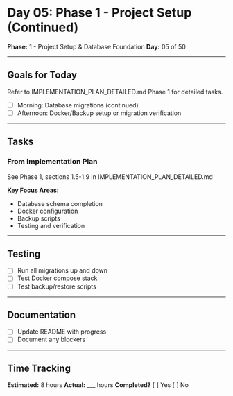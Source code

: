 # Day 05: Phase 1 - Project Setup (Continued)

**Phase:** 1 - Project Setup & Database Foundation
**Day:** 05 of 50

---

## Goals for Today

Refer to IMPLEMENTATION_PLAN_DETAILED.md Phase 1 for detailed tasks.

- [ ] Morning: Database migrations (continued)
- [ ] Afternoon: Docker/Backup setup or migration verification

---

## Tasks

### From Implementation Plan
See Phase 1, sections 1.5-1.9 in IMPLEMENTATION_PLAN_DETAILED.md

**Key Focus Areas:**
- Database schema completion
- Docker configuration
- Backup scripts
- Testing and verification

---

## Testing
- [ ] Run all migrations up and down
- [ ] Test Docker compose stack
- [ ] Test backup/restore scripts

---

## Documentation
- [ ] Update README with progress
- [ ] Document any blockers

---

## Time Tracking
**Estimated:** 8 hours
**Actual:** ___ hours
**Completed?** [ ] Yes [ ] No
